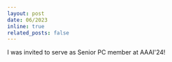 ```yaml
---
layout: post
date: 06/2023
inline: true
related_posts: false
---
```

I was invited to serve as Senior PC member at AAAI'24!
